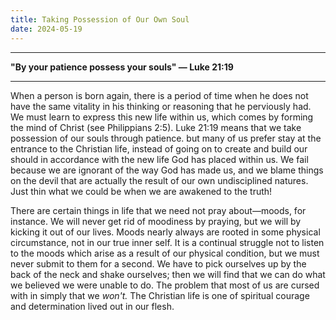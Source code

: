 ```yaml
---
title: Taking Possession of Our Own Soul
date: 2024-05-19
---
```

---

**"By your patience possess your souls"  &mdash; Luke 21:19**

---

When a person is born again, there is a period of time when he does not have the same vitality in his thinking or reasoning that he perviously had.  We must learn to express this new life within us, which comes by forming the mind of Christ (see Philippians 2:5).  Luke 21:19 means that we take possession of our souls through patience.  but many of us prefer stay at the entrance to the Christian life, instead of going on to create and build our should in accordance with the new life God has placed within us.  We fail because we are ignorant of the way God has made us, and we blame things on the devil that are actually the result of our own undisciplined natures.  Just thin what we could be when we are awakened to the truth!

There are certain things in life that we need not pray about&mdash;moods, for instance.  We will never get rid of moodiness by praying, but we will by kicking it out of our lives.  Moods nearly always are rooted in some physical circumstance, not in our true inner self.  It is a continual struggle not to listen to the moods which arise as a result of our physical condition, but we must never submit to them for a second.  We have to pick ourselves up by the back of the neck and shake ourselves; then we will find that we can do what we believed we were unable to do.  The problem that most of us are cursed with in simply that we *won't.*  The Christian life is one of spiritual courage and determination lived out in our flesh.